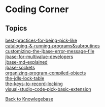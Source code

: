 # Coding Corner

<PageHeader />

## Topics

[best-practices-for-being-pick-like](./best-practices-for-being-pick-like/README.md)  
[cataloging-&-running-programs&subroutines](./cataloging-&-running-programs&subroutines/README.md)  
[customizing-the-jbase-error-message-file](./customizing-the-jbase-error-message-file/README.md)  
[jbase-for-multivalue-developers](./jbase-for-multivalue-developers/README.md)  
[jbase-md-explained](./jbase-md-explained/README.md)  
[jbase-sockets](./jbase-sockets/README.md)  
[organizing-program-compiled-objects](./organizing-program-compiled-objects/README.md)  
[the-jdls-lock-table](./the-jdls-lock-table/README.md)  
[the-keys-to-record-locking](./the-keys-to-record-locking/README.md)  
[visual-studio-code-pick-basic-extension](./visual-studio-code-pick-basic-extension/README.md)  

[Back to Knowlegebase](./../README.md)

  
<PageFooter />
